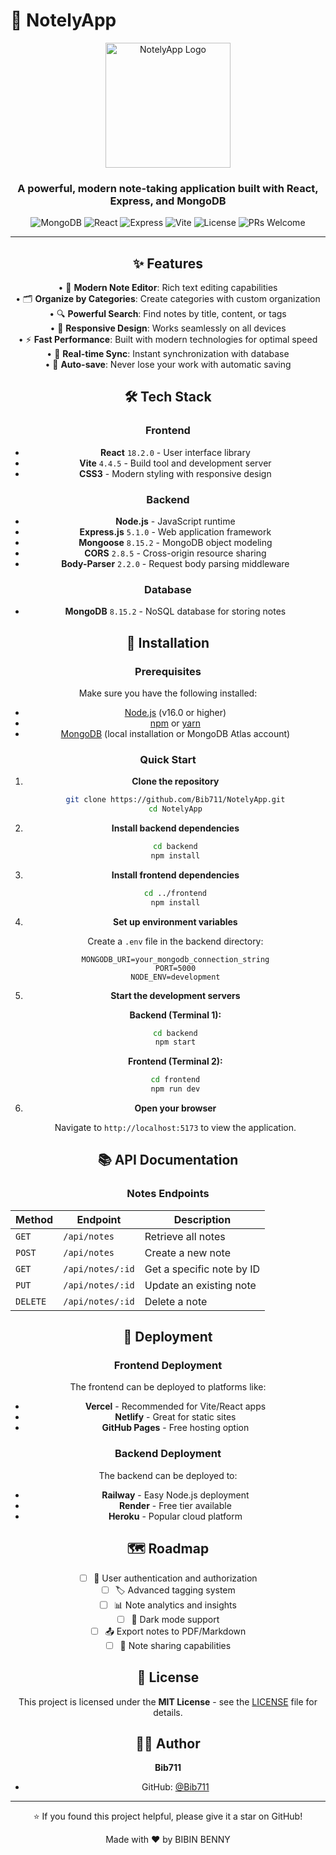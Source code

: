 # 📝 NotelyApp

<div align="center">
<div align="center">
  <img src="https://img.icons8.com/?size=100&id=OENhm99NTnV6&format=png&color=6366f1" alt="NotelyApp Logo" width="200" height="200"/>
  
  <h3>A powerful, modern note-taking application built with React, Express, and MongoDB</h3>
  
  <div>
    <img src="https://img.shields.io/badge/MongoDB-8.15.2-green" alt="MongoDB">
    <img src="https://img.shields.io/badge/React-18.2.0-blue" alt="React">
    <img src="https://img.shields.io/badge/Express-5.1.0-lightgrey" alt="Express">
    <img src="https://img.shields.io/badge/Vite-4.4.5-purple" alt="Vite">
    <img src="https://img.shields.io/badge/License-MIT-yellow" alt="License">
    <img src="https://img.shields.io/badge/PRs-welcome-brightgreen" alt="PRs Welcome">
  </div>
</div>

---

## ✨ Features

• 📝 **Modern Note Editor**: Rich text editing capabilities  
• 🗂️ **Organize by Categories**: Create categories with custom organization  
• 🔍 **Powerful Search**: Find notes by title, content, or tags  
• 📱 **Responsive Design**: Works seamlessly on all devices  
• ⚡ **Fast Performance**: Built with modern technologies for optimal speed  
• 🔄 **Real-time Sync**: Instant synchronization with database  
• 💾 **Auto-save**: Never lose your work with automatic saving  

## 🛠️ Tech Stack

### Frontend
- **React** `18.2.0` - User interface library
- **Vite** `4.4.5` - Build tool and development server
- **CSS3** - Modern styling with responsive design

### Backend
- **Node.js** - JavaScript runtime
- **Express.js** `5.1.0` - Web application framework
- **Mongoose** `8.15.2` - MongoDB object modeling
- **CORS** `2.8.5` - Cross-origin resource sharing
- **Body-Parser** `2.2.0` - Request body parsing middleware

### Database
- **MongoDB** `8.15.2` - NoSQL database for storing notes

## 🚀 Installation

### Prerequisites

Make sure you have the following installed:
- [Node.js](https://nodejs.org/) (v16.0 or higher)
- [npm](https://www.npmjs.com/) or [yarn](https://yarnpkg.com/)
- [MongoDB](https://www.mongodb.com/) (local installation or MongoDB Atlas account)

### Quick Start

1. **Clone the repository**
   ```bash
   git clone https://github.com/Bib711/NotelyApp.git
   cd NotelyApp
   ```

2. **Install backend dependencies**
   ```bash
   cd backend
   npm install
   ```

3. **Install frontend dependencies**
   ```bash
   cd ../frontend
   npm install
   ```

4. **Set up environment variables**
   
   Create a `.env` file in the backend directory:
   ```env
   MONGODB_URI=your_mongodb_connection_string
   PORT=5000
   NODE_ENV=development
   ```

5. **Start the development servers**
   
   **Backend (Terminal 1):**
   ```bash
   cd backend
   npm start
   ```
   
   **Frontend (Terminal 2):**
   ```bash
   cd frontend
   npm run dev
   ```

6. **Open your browser**
   
   Navigate to `http://localhost:5173` to view the application.

## 📚 API Documentation

### Notes Endpoints

| Method | Endpoint | Description |
|--------|----------|-------------|
| `GET` | `/api/notes` | Retrieve all notes |
| `POST` | `/api/notes` | Create a new note |
| `GET` | `/api/notes/:id` | Get a specific note by ID |
| `PUT` | `/api/notes/:id` | Update an existing note |
| `DELETE` | `/api/notes/:id` | Delete a note |

## 🚢 Deployment

### Frontend Deployment
The frontend can be deployed to platforms like:
- **Vercel** - Recommended for Vite/React apps
- **Netlify** - Great for static sites
- **GitHub Pages** - Free hosting option

### Backend Deployment
The backend can be deployed to:
- **Railway** - Easy Node.js deployment
- **Render** - Free tier available
- **Heroku** - Popular cloud platform

## 🗺️ Roadmap

- [ ] 🔐 User authentication and authorization
- [ ] 🏷️ Advanced tagging system
- [ ] 📊 Note analytics and insights
- [ ] 🌙 Dark mode support
- [ ] 📤 Export notes to PDF/Markdown
- [ ] 🔗 Note sharing capabilities

## 📄 License

This project is licensed under the **MIT License** - see the [LICENSE](LICENSE) file for details.

## 👨‍💻 Author

**Bib711**
- GitHub: [@Bib711](https://github.com/Bib711)

---

<div align="center">
  <p>⭐ If you found this project helpful, please give it a star on GitHub!</p>
  <p>Made with ❤️ by BIBIN BENNY</p>
</div>